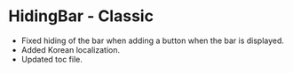 # HidingBar - Classic

* Fixed hiding of the bar when adding a button when the bar is displayed.
* Added Korean localization.
* Updated toc file.